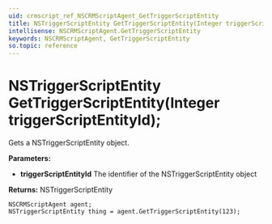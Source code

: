 ```yaml
---
uid: crmscript_ref_NSCRMScriptAgent_GetTriggerScriptEntity
title: NSTriggerScriptEntity GetTriggerScriptEntity(Integer triggerScriptEntityId);
intellisense: NSCRMScriptAgent.GetTriggerScriptEntity
keywords: NSCRMScriptAgent, GetTriggerScriptEntity
so.topic: reference
---
```


# NSTriggerScriptEntity GetTriggerScriptEntity(Integer triggerScriptEntityId);

Gets a NSTriggerScriptEntity object.

**Parameters:**
 - **triggerScriptEntityId** The identifier of the NSTriggerScriptEntity object

**Returns:** NSTriggerScriptEntity

```crmscript
NSCRMScriptAgent agent;
NSTriggerScriptEntity thing = agent.GetTriggerScriptEntity(123);
```

